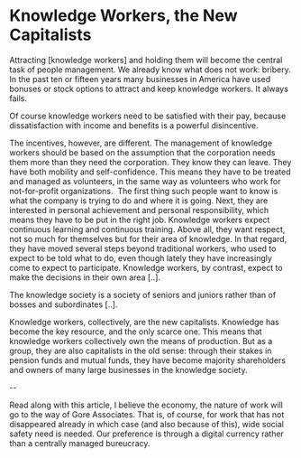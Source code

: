 # Knowledge Workers, the New Capitalists

Attracting [knowledge workers] and holding them will become the central task of people management. We already know what does not work: bribery. In the past ten or fifteen years many businesses in America have used bonuses or stock options to attract and keep knowledge workers. It always fails.

Of course knowledge workers need to be satisfied with their pay, because dissatisfaction with income and benefits is a powerful disincentive. 

The incentives, however, are different. The management of knowledge workers should be based on the assumption that the corporation needs them more than they need the corporation. They know they can leave. They have both mobility and self-confidence. This means they have to be treated and managed as volunteers, in the same way as volunteers who work for not-for-profit organizations.  The first thing such people want to know is what the company is trying to do and where it is going. Next, they are interested in personal achievement and personal responsibility, which means they have to be put in the right job. Knowledge workers expect continuous learning and continuous training. Above all, they want respect, not so much for themselves but for their area of knowledge. In that regard, they have moved several steps beyond traditional workers, who used to expect to be told what to do, even though lately they have increasingly come to expect to participate. Knowledge workers, by contrast, expect to make the decisions in their own area [..].

The knowledge society is a society of seniors and juniors rather than of bosses and subordinates [..].

Knowledge workers, collectively, are the new capitalists. Knowledge has become the key resource, and the only scarce one. This means that knowledge workers collectively own the means of production. But as a group, they are also capitalists in the old sense: through their stakes in pension funds and mutual funds, they have become majority shareholders and owners of many large businesses in the knowledge society.

--

Read along with this article, I believe the economy, the nature of work will go to the way of Gore Associates. That is, of course, for work that has not disappeared already in which case (and also because of this), wide social safety need is needed. Our preference is through a digital currency rather than a centrally managed bureucracy. 














